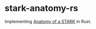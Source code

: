 # stark-anatomy-rs

Implementing [Anatomy of a STARK](https://aszepieniec.github.io/stark-anatomy/) in Rust.